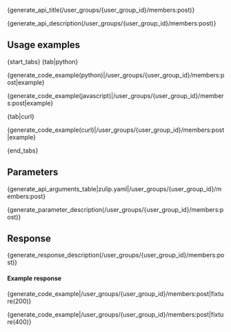 {generate_api_title(/user_groups/{user_group_id}/members:post)}

{generate_api_description(/user_groups/{user_group_id}/members:post)}

## Usage examples

{start_tabs}
{tab|python}

{generate_code_example(python)|/user_groups/{user_group_id}/members:post|example}

{generate_code_example(javascript)|/user_groups/{user_group_id}/members:post|example}

{tab|curl}

{generate_code_example(curl)|/user_groups/{user_group_id}/members:post|example}

{end_tabs}

## Parameters

{generate_api_arguments_table|zulip.yaml|/user_groups/{user_group_id}/members:post}

{generate_parameter_description(/user_groups/{user_group_id}/members:post)}

## Response

{generate_response_description(/user_groups/{user_group_id}/members:post)}

#### Example response

{generate_code_example|/user_groups/{user_group_id}/members:post|fixture(200)}

{generate_code_example|/user_groups/{user_group_id}/members:post|fixture(400)}

